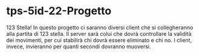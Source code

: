 # tps-5id-22-Progetto
123 Stella!
In questo progetto ci saranno diversi client che si collegheranno alla partita di 123 stella. 
Il server sarà colui che dovrà controllare la validità dei movimenti, per cui stabilirà chi dovrà essere eliminato e chi no.
I client, invece, invieranno per quanti secondi dovranno muoversi.
